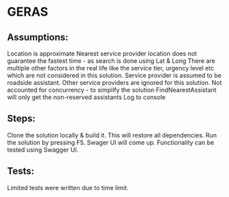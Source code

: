 # GERAS

Assumptions: 
------------
Location is approximate
Nearest service provider location does not guarantee the fastest time - as search is done using Lat & Long
There are multiple other factors in the real life like the service tier, urgency level etc which are not considered in this solution. 
Service provider is assumed to be roadside assistant. Other service providers are ignored for this solution. 
Not accounted for concurrency - to simplify the solution
FindNearestAssistant will only get the non-reserved assistants
Log to console 


Steps: 
------
Clone the solution locally & build it. This will restore all dependencies. 
Run the solution by pressing F5. 
Swager UI will come up. Functionality can be tested using Swagger UI. 

Tests: 
------
Limited tests were written due to time limit. 
